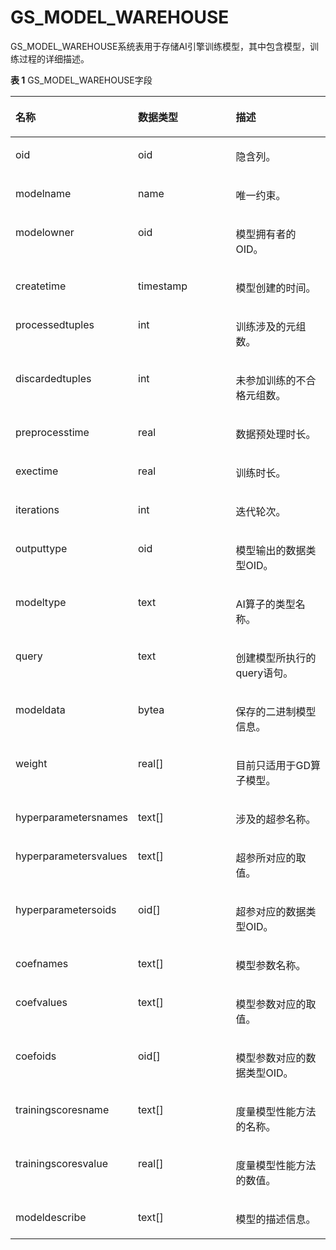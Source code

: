 # GS\_MODEL\_WAREHOUSE

GS\_MODEL\_WAREHOUSE系统表用于存储AI引擎训练模型，其中包含模型，训练过程的详细描述。

**表 1**  GS\_MODEL\_WAREHOUSE字段

<a name="table228494316107"></a>
<table><thead align="left"><tr id="row2284144315107"><th class="cellrowborder" valign="top" width="33.333333333333336%" id="mcps1.2.4.1.1"><p id="p1128415433102"><a name="p1128415433102"></a><a name="p1128415433102"></a>名称</p>
</th>
<th class="cellrowborder" valign="top" width="33.273327332733274%" id="mcps1.2.4.1.2"><p id="p7284114331011"><a name="p7284114331011"></a><a name="p7284114331011"></a>数据类型</p>
</th>
<th class="cellrowborder" valign="top" width="33.39333933393339%" id="mcps1.2.4.1.3"><p id="p4284164361019"><a name="p4284164361019"></a><a name="p4284164361019"></a>描述</p>
</th>
</tr>
</thead>
<tbody><tr id="row92841743131017"><td class="cellrowborder" valign="top" width="33.333333333333336%" headers="mcps1.2.4.1.1 "><p id="p6284243131010"><a name="p6284243131010"></a><a name="p6284243131010"></a>oid</p>
</td>
<td class="cellrowborder" valign="top" width="33.273327332733274%" headers="mcps1.2.4.1.2 "><p id="p5284184391017"><a name="p5284184391017"></a><a name="p5284184391017"></a>oid</p>
</td>
<td class="cellrowborder" valign="top" width="33.39333933393339%" headers="mcps1.2.4.1.3 "><p id="p4284184312104"><a name="p4284184312104"></a><a name="p4284184312104"></a>隐含列。</p>
</td>
</tr>
<tr id="row1128404361010"><td class="cellrowborder" valign="top" width="33.333333333333336%" headers="mcps1.2.4.1.1 "><p id="p1528564315107"><a name="p1528564315107"></a><a name="p1528564315107"></a>modelname</p>
</td>
<td class="cellrowborder" valign="top" width="33.273327332733274%" headers="mcps1.2.4.1.2 "><p id="p628574371017"><a name="p628574371017"></a><a name="p628574371017"></a>name</p>
</td>
<td class="cellrowborder" valign="top" width="33.39333933393339%" headers="mcps1.2.4.1.3 "><p id="p7285343121014"><a name="p7285343121014"></a><a name="p7285343121014"></a>唯一约束。</p>
</td>
</tr>
<tr id="row4285144311014"><td class="cellrowborder" valign="top" width="33.333333333333336%" headers="mcps1.2.4.1.1 "><p id="p728584351013"><a name="p728584351013"></a><a name="p728584351013"></a>modelowner</p>
</td>
<td class="cellrowborder" valign="top" width="33.273327332733274%" headers="mcps1.2.4.1.2 "><p id="p15285184371019"><a name="p15285184371019"></a><a name="p15285184371019"></a>oid</p>
</td>
<td class="cellrowborder" valign="top" width="33.39333933393339%" headers="mcps1.2.4.1.3 "><p id="p128510439101"><a name="p128510439101"></a><a name="p128510439101"></a>模型拥有者的OID。</p>
</td>
</tr>
<tr id="row112851543171011"><td class="cellrowborder" valign="top" width="33.333333333333336%" headers="mcps1.2.4.1.1 "><p id="p7285104331012"><a name="p7285104331012"></a><a name="p7285104331012"></a>createtime</p>
</td>
<td class="cellrowborder" valign="top" width="33.273327332733274%" headers="mcps1.2.4.1.2 "><p id="p1528564371017"><a name="p1528564371017"></a><a name="p1528564371017"></a>timestamp</p>
</td>
<td class="cellrowborder" valign="top" width="33.39333933393339%" headers="mcps1.2.4.1.3 "><p id="p2285194351015"><a name="p2285194351015"></a><a name="p2285194351015"></a>模型创建的时间。</p>
</td>
</tr>
<tr id="row6285144361013"><td class="cellrowborder" valign="top" width="33.333333333333336%" headers="mcps1.2.4.1.1 "><p id="p1528514317105"><a name="p1528514317105"></a><a name="p1528514317105"></a>processedtuples</p>
</td>
<td class="cellrowborder" valign="top" width="33.273327332733274%" headers="mcps1.2.4.1.2 "><p id="p328594331017"><a name="p328594331017"></a><a name="p328594331017"></a>int</p>
</td>
<td class="cellrowborder" valign="top" width="33.39333933393339%" headers="mcps1.2.4.1.3 "><p id="p0285154314101"><a name="p0285154314101"></a><a name="p0285154314101"></a>训练涉及的元组数。</p>
</td>
</tr>
<tr id="row2028554310101"><td class="cellrowborder" valign="top" width="33.333333333333336%" headers="mcps1.2.4.1.1 "><p id="p0285154317102"><a name="p0285154317102"></a><a name="p0285154317102"></a>discardedtuples</p>
</td>
<td class="cellrowborder" valign="top" width="33.273327332733274%" headers="mcps1.2.4.1.2 "><p id="p1728584313106"><a name="p1728584313106"></a><a name="p1728584313106"></a>int</p>
</td>
<td class="cellrowborder" valign="top" width="33.39333933393339%" headers="mcps1.2.4.1.3 "><p id="p19285104311109"><a name="p19285104311109"></a><a name="p19285104311109"></a>未参加训练的不合格元组数。</p>
</td>
</tr>
<tr id="row9697218246"><td class="cellrowborder" valign="top" width="33.333333333333336%" headers="mcps1.2.4.1.1 "><p id="p569132192411"><a name="p569132192411"></a><a name="p569132192411"></a>preprocesstime</p>
</td>
<td class="cellrowborder" valign="top" width="33.273327332733274%" headers="mcps1.2.4.1.2 "><p id="p126982120244"><a name="p126982120244"></a><a name="p126982120244"></a>real</p>
</td>
<td class="cellrowborder" valign="top" width="33.39333933393339%" headers="mcps1.2.4.1.3 "><p id="p1669102113243"><a name="p1669102113243"></a><a name="p1669102113243"></a>数据预处理时长。</p>
</td>
</tr>
<tr id="row328524381017"><td class="cellrowborder" valign="top" width="33.333333333333336%" headers="mcps1.2.4.1.1 "><p id="p10285154315106"><a name="p10285154315106"></a><a name="p10285154315106"></a>exectime</p>
</td>
<td class="cellrowborder" valign="top" width="33.273327332733274%" headers="mcps1.2.4.1.2 "><p id="p1528554341018"><a name="p1528554341018"></a><a name="p1528554341018"></a>real</p>
</td>
<td class="cellrowborder" valign="top" width="33.39333933393339%" headers="mcps1.2.4.1.3 "><p id="p15285743141013"><a name="p15285743141013"></a><a name="p15285743141013"></a>训练时长。</p>
</td>
</tr>
<tr id="row168341757101413"><td class="cellrowborder" valign="top" width="33.333333333333336%" headers="mcps1.2.4.1.1 "><p id="p118341057181417"><a name="p118341057181417"></a><a name="p118341057181417"></a>iterations</p>
</td>
<td class="cellrowborder" valign="top" width="33.273327332733274%" headers="mcps1.2.4.1.2 "><p id="p10835205712145"><a name="p10835205712145"></a><a name="p10835205712145"></a>int</p>
</td>
<td class="cellrowborder" valign="top" width="33.39333933393339%" headers="mcps1.2.4.1.3 "><p id="p1983515578142"><a name="p1983515578142"></a><a name="p1983515578142"></a>迭代轮次。</p>
</td>
</tr>
<tr id="row1981320014151"><td class="cellrowborder" valign="top" width="33.333333333333336%" headers="mcps1.2.4.1.1 "><p id="p198135015156"><a name="p198135015156"></a><a name="p198135015156"></a>outputtype</p>
</td>
<td class="cellrowborder" valign="top" width="33.273327332733274%" headers="mcps1.2.4.1.2 "><p id="p1481314061511"><a name="p1481314061511"></a><a name="p1481314061511"></a>oid</p>
</td>
<td class="cellrowborder" valign="top" width="33.39333933393339%" headers="mcps1.2.4.1.3 "><p id="p8813600150"><a name="p8813600150"></a><a name="p8813600150"></a>模型输出的数据类型OID。</p>
</td>
</tr>
<tr id="row1646981221517"><td class="cellrowborder" valign="top" width="33.333333333333336%" headers="mcps1.2.4.1.1 "><p id="p16469712111510"><a name="p16469712111510"></a><a name="p16469712111510"></a>modeltype</p>
</td>
<td class="cellrowborder" valign="top" width="33.273327332733274%" headers="mcps1.2.4.1.2 "><p id="p17469112191518"><a name="p17469112191518"></a><a name="p17469112191518"></a>text</p>
</td>
<td class="cellrowborder" valign="top" width="33.39333933393339%" headers="mcps1.2.4.1.3 "><p id="p19469191217151"><a name="p19469191217151"></a><a name="p19469191217151"></a>AI算子的类型名称。</p>
</td>
</tr>
<tr id="row985459181519"><td class="cellrowborder" valign="top" width="33.333333333333336%" headers="mcps1.2.4.1.1 "><p id="p1785413951515"><a name="p1785413951515"></a><a name="p1785413951515"></a>query</p>
</td>
<td class="cellrowborder" valign="top" width="33.273327332733274%" headers="mcps1.2.4.1.2 "><p id="p1885413971512"><a name="p1885413971512"></a><a name="p1885413971512"></a>text</p>
</td>
<td class="cellrowborder" valign="top" width="33.39333933393339%" headers="mcps1.2.4.1.3 "><p id="p11855189131511"><a name="p11855189131511"></a><a name="p11855189131511"></a>创建模型所执行的query语句。</p>
</td>
</tr>
<tr id="row0338323171511"><td class="cellrowborder" valign="top" width="33.333333333333336%" headers="mcps1.2.4.1.1 "><p id="p8338152310155"><a name="p8338152310155"></a><a name="p8338152310155"></a>modeldata</p>
</td>
<td class="cellrowborder" valign="top" width="33.273327332733274%" headers="mcps1.2.4.1.2 "><p id="p1933842371516"><a name="p1933842371516"></a><a name="p1933842371516"></a>bytea</p>
</td>
<td class="cellrowborder" valign="top" width="33.39333933393339%" headers="mcps1.2.4.1.3 "><p id="p1733842319153"><a name="p1733842319153"></a><a name="p1733842319153"></a>保存的二进制模型信息。</p>
</td>
</tr>
<tr id="row14667132011510"><td class="cellrowborder" valign="top" width="33.333333333333336%" headers="mcps1.2.4.1.1 "><p id="p9667152091511"><a name="p9667152091511"></a><a name="p9667152091511"></a>weight</p>
</td>
<td class="cellrowborder" valign="top" width="33.273327332733274%" headers="mcps1.2.4.1.2 "><p id="p146674207153"><a name="p146674207153"></a><a name="p146674207153"></a>real[]</p>
</td>
<td class="cellrowborder" valign="top" width="33.39333933393339%" headers="mcps1.2.4.1.3 "><p id="p56672020131513"><a name="p56672020131513"></a><a name="p56672020131513"></a>目前只适用于GD算子模型。</p>
</td>
</tr>
<tr id="row11331831514"><td class="cellrowborder" valign="top" width="33.333333333333336%" headers="mcps1.2.4.1.1 "><p id="p111301818153"><a name="p111301818153"></a><a name="p111301818153"></a>hyperparametersnames</p>
</td>
<td class="cellrowborder" valign="top" width="33.273327332733274%" headers="mcps1.2.4.1.2 "><p id="p61351816156"><a name="p61351816156"></a><a name="p61351816156"></a>text[]</p>
</td>
<td class="cellrowborder" valign="top" width="33.39333933393339%" headers="mcps1.2.4.1.3 "><p id="p113141851514"><a name="p113141851514"></a><a name="p113141851514"></a>涉及的超参名称。</p>
</td>
</tr>
<tr id="row2107177101512"><td class="cellrowborder" valign="top" width="33.333333333333336%" headers="mcps1.2.4.1.1 "><p id="p4107771155"><a name="p4107771155"></a><a name="p4107771155"></a>hyperparametersvalues</p>
</td>
<td class="cellrowborder" valign="top" width="33.273327332733274%" headers="mcps1.2.4.1.2 "><p id="p11073721510"><a name="p11073721510"></a><a name="p11073721510"></a>text[]</p>
</td>
<td class="cellrowborder" valign="top" width="33.39333933393339%" headers="mcps1.2.4.1.3 "><p id="p0107776155"><a name="p0107776155"></a><a name="p0107776155"></a>超参所对应的取值。</p>
</td>
</tr>
<tr id="row872103121513"><td class="cellrowborder" valign="top" width="33.333333333333336%" headers="mcps1.2.4.1.1 "><p id="p1772210313159"><a name="p1772210313159"></a><a name="p1772210313159"></a>hyperparametersoids</p>
</td>
<td class="cellrowborder" valign="top" width="33.273327332733274%" headers="mcps1.2.4.1.2 "><p id="p1272215312159"><a name="p1272215312159"></a><a name="p1272215312159"></a>oid[]</p>
</td>
<td class="cellrowborder" valign="top" width="33.39333933393339%" headers="mcps1.2.4.1.3 "><p id="p157221312158"><a name="p157221312158"></a><a name="p157221312158"></a>超参对应的数据类型OID。</p>
</td>
</tr>
<tr id="row37271016181910"><td class="cellrowborder" valign="top" width="33.333333333333336%" headers="mcps1.2.4.1.1 "><p id="p14728161613192"><a name="p14728161613192"></a><a name="p14728161613192"></a>coefnames</p>
</td>
<td class="cellrowborder" valign="top" width="33.273327332733274%" headers="mcps1.2.4.1.2 "><p id="p67284168190"><a name="p67284168190"></a><a name="p67284168190"></a>text[]</p>
</td>
<td class="cellrowborder" valign="top" width="33.39333933393339%" headers="mcps1.2.4.1.3 "><p id="p37281166196"><a name="p37281166196"></a><a name="p37281166196"></a>模型参数名称。</p>
</td>
</tr>
<tr id="row1343311971917"><td class="cellrowborder" valign="top" width="33.333333333333336%" headers="mcps1.2.4.1.1 "><p id="p3434819161912"><a name="p3434819161912"></a><a name="p3434819161912"></a>coefvalues</p>
</td>
<td class="cellrowborder" valign="top" width="33.273327332733274%" headers="mcps1.2.4.1.2 "><p id="p204344192198"><a name="p204344192198"></a><a name="p204344192198"></a>text[]</p>
</td>
<td class="cellrowborder" valign="top" width="33.39333933393339%" headers="mcps1.2.4.1.3 "><p id="p12434201919192"><a name="p12434201919192"></a><a name="p12434201919192"></a>模型参数对应的取值。</p>
</td>
</tr>
<tr id="row125421332101910"><td class="cellrowborder" valign="top" width="33.333333333333336%" headers="mcps1.2.4.1.1 "><p id="p1654283211190"><a name="p1654283211190"></a><a name="p1654283211190"></a>coefoids</p>
</td>
<td class="cellrowborder" valign="top" width="33.273327332733274%" headers="mcps1.2.4.1.2 "><p id="p1467383710200"><a name="p1467383710200"></a><a name="p1467383710200"></a>oid[]</p>
</td>
<td class="cellrowborder" valign="top" width="33.39333933393339%" headers="mcps1.2.4.1.3 "><p id="p25421432201917"><a name="p25421432201917"></a><a name="p25421432201917"></a>模型参数对应的数据类型OID。</p>
</td>
</tr>
<tr id="row4967374191"><td class="cellrowborder" valign="top" width="33.333333333333336%" headers="mcps1.2.4.1.1 "><p id="p196183781914"><a name="p196183781914"></a><a name="p196183781914"></a>trainingscoresname</p>
</td>
<td class="cellrowborder" valign="top" width="33.273327332733274%" headers="mcps1.2.4.1.2 "><p id="p6972372193"><a name="p6972372193"></a><a name="p6972372193"></a>text[]</p>
</td>
<td class="cellrowborder" valign="top" width="33.39333933393339%" headers="mcps1.2.4.1.3 "><p id="p149717375199"><a name="p149717375199"></a><a name="p149717375199"></a>度量模型性能方法的名称。</p>
</td>
</tr>
<tr id="row68443342190"><td class="cellrowborder" valign="top" width="33.333333333333336%" headers="mcps1.2.4.1.1 "><p id="p1584433417193"><a name="p1584433417193"></a><a name="p1584433417193"></a>trainingscoresvalue</p>
</td>
<td class="cellrowborder" valign="top" width="33.273327332733274%" headers="mcps1.2.4.1.2 "><p id="p1784417349192"><a name="p1784417349192"></a><a name="p1784417349192"></a>real[]</p>
</td>
<td class="cellrowborder" valign="top" width="33.39333933393339%" headers="mcps1.2.4.1.3 "><p id="p5844934141910"><a name="p5844934141910"></a><a name="p5844934141910"></a>度量模型性能方法的数值。</p>
</td>
</tr>
<tr id="row218892213191"><td class="cellrowborder" valign="top" width="33.333333333333336%" headers="mcps1.2.4.1.1 "><p id="p8188172231920"><a name="p8188172231920"></a><a name="p8188172231920"></a>modeldescribe</p>
</td>
<td class="cellrowborder" valign="top" width="33.273327332733274%" headers="mcps1.2.4.1.2 "><p id="p181887227195"><a name="p181887227195"></a><a name="p181887227195"></a>text[]</p>
</td>
<td class="cellrowborder" valign="top" width="33.39333933393339%" headers="mcps1.2.4.1.3 "><p id="p11188102214191"><a name="p11188102214191"></a><a name="p11188102214191"></a>模型的描述信息。</p>
</td>
</tr>
</tbody>
</table>


